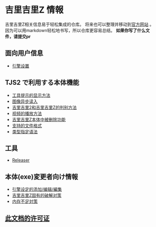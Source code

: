 # 吉里吉里Z 情報
吉里吉里Z相关信息易于轻松集成的仓库。 将来也可以整理并移动到[官方网站](http://krkrz.github.io/) 。
因为可以用markdown轻松地书写，所以仓库更容易总结。
**如果你写了什么文件，请提交pr**

## 面向用户信息
* [引擎设置](./user/engine_setting.md)

## TJS2 で利用する本体機能
* [工具提示的显示方法](./TJS2/tooltip.md)
* [图像异步读入](./TJS2/asyncimageload.md)
* [吉里吉里2和吉里吉里Z的判别方法](./TJS2/check_2_z.md)
* [视频的播放方法](./TJS2/playmovie.md)
* [吉里吉里Z本体中被删除功能](./TJS2/deleted.md)
* [支持的文件格式](./TJS2/fileformat.md)
* [类型指定语法](./TJS2/type_specified.md)

## 工具
* [Releaser](./tools/releaser.md)

## 本体(exe)変更者向け情報
* [引擎设定的添加/编辑/編集](./core/engine_setting.md)
* [吉里吉里Z固有的破解对策](./core/anti_cracking.md)
* [内存不足対策](./core/low_memory.md)


## [此文档的许可证](LICENSE.md)
